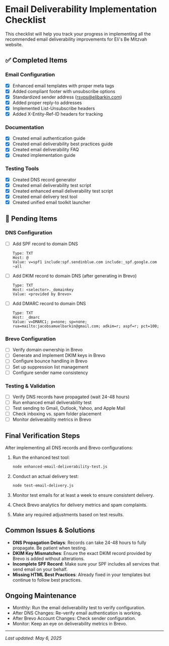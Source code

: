 # Email Deliverability Implementation Checklist

This checklist will help you track your progress in implementing all the recommended email deliverability improvements for Eli's Be Mitzvah website.

## ✅ Completed Items

### Email Configuration
- [x] Enhanced email templates with proper meta tags
- [x] Added compliant footer with unsubscribe options
- [x] Standardized sender address (rsvps@elibarkin.com)
- [x] Added proper reply-to addresses
- [x] Implemented List-Unsubscribe headers
- [x] Added X-Entity-Ref-ID headers for tracking

### Documentation
- [x] Created email authentication guide
- [x] Created email deliverability best practices guide
- [x] Created email deliverability FAQ
- [x] Created implementation guide

### Testing Tools
- [x] Created DNS record generator 
- [x] Created email deliverability test script
- [x] Created enhanced email deliverability test script
- [x] Created email delivery test tool
- [x] Created unified email toolkit launcher

## 🔄 Pending Items

### DNS Configuration
- [ ] Add SPF record to domain DNS
  ```
  Type: TXT
  Host: @
  Value: v=spf1 include:spf.sendinblue.com include:_spf.google.com ~all
  ```

- [ ] Add DKIM record to domain DNS (after generating in Brevo)
  ```
  Type: TXT
  Host: <selector>._domainkey
  Value: <provided by Brevo>
  ```

- [ ] Add DMARC record to domain DNS
  ```
  Type: TXT
  Host: _dmarc
  Value: v=DMARC1; p=none; sp=none; rua=mailto:jacobsamuelbarkin@gmail.com; adkim=r; aspf=r; pct=100;
  ```

### Brevo Configuration
- [ ] Verify domain ownership in Brevo
- [ ] Generate and implement DKIM keys in Brevo
- [ ] Configure bounce handling in Brevo
- [ ] Set up suppression list management
- [ ] Configure sender name consistency

### Testing & Validation
- [ ] Verify DNS records have propagated (wait 24-48 hours)
- [ ] Run enhanced email deliverability test
- [ ] Test sending to Gmail, Outlook, Yahoo, and Apple Mail
- [ ] Check inboxing vs. spam folder placement
- [ ] Monitor deliverability metrics in Brevo

## Final Verification Steps

After implementing all DNS records and Brevo configurations:

1. Run the enhanced test tool:
   ```bash
   node enhanced-email-deliverability-test.js
   ```

2. Conduct an actual delivery test:
   ```bash
   node test-email-delivery.js
   ```

3. Monitor test emails for at least a week to ensure consistent delivery.

4. Check Brevo analytics for delivery metrics and spam complaints.

5. Make any required adjustments based on test results.

## Common Issues & Solutions

- **DNS Propagation Delays**: Records can take 24-48 hours to fully propagate. Be patient when testing.
- **DKIM Key Mismatches**: Ensure the exact DKIM record provided by Brevo is added without alterations.
- **Incomplete SPF Record**: Make sure your SPF includes all services that send email on your behalf.
- **Missing HTML Best Practices**: Already fixed in your templates but continue to follow best practices.

## Ongoing Maintenance

- Monthly: Run the email deliverability test to verify configuration.
- After DNS Changes: Re-verify email authentication is working.
- After Brevo Account Changes: Check sender configuration.
- Monitor: Keep an eye on deliverability metrics in Brevo.

---

*Last updated: May 6, 2025*
